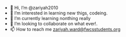 - 👋 Hi, I’m @zariyah2010
- 👀 I’m interested in learning new thigs, codeing.
- 🌱 I’m currently learning nonthing really
- 💞️ I’m looking to collaborate on what ever!.
- 📫 How to reach me zariyah.ward@fwcsstudents.org

<!---
zariyah2010/zariyah2010 is a ✨ special ✨ repository because its `README.md` (this file) appears on your GitHub profile.
You can click the Preview link to take a look at your changes.
--->
